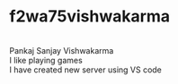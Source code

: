 # f2wa75vishwakarma
<br>
Pankaj Sanjay Vishwakarma
<br>
I like playing games
<br>
I have created new server using VS code

